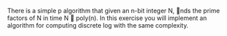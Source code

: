 There is a simple p algorithm that given an n-bit integer N, nds the prime factors of N in time
N  poly(n). In this exercise you will implement an algorithm for computing discrete log with the
same complexity.
